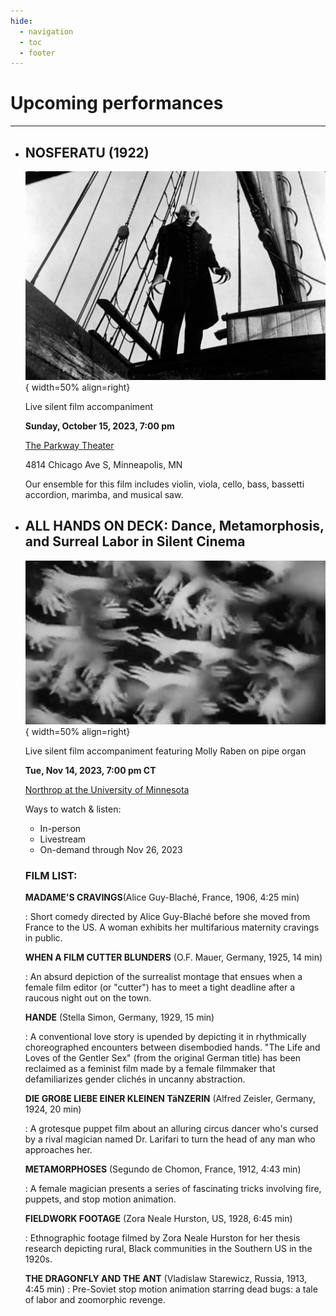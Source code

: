 ```yaml
---
hide:
  - navigation
  - toc
  - footer
---
```


# Upcoming performances

-------------
<div class="grid cards" markdown>

- ## NOSFERATU (1922)
	![nosferatu](images/nosferatu.png){ width=50% align=right}

	Live silent film accompaniment

	**Sunday, October 15, 2023, 7:00 pm**

	[The Parkway Theater](https://theparkwaytheater.com/all-events/nosferatu-dreamland-faces)
	
	4814 Chicago Ave S, Minneapolis, MN
	
	Our ensemble for this film includes violin, viola, cello, bass, bassetti accordion, marimba, and musical saw. 

	

</div>



<div class="grid cards" markdown>

- ## ALL HANDS ON DECK: Dance, Metamorphosis, and Surreal Labor in Silent Cinema

	![hands](images/hands.jpg){ width=50% align=right}

	Live silent film accompaniment featuring Molly Raben on pipe organ

	**Tue, Nov 14, 2023, 7:00 pm CT**

	[Northrop at the University of Minnesota
](https://www.northrop.umn.edu/events/all-hands-on-deck-silent-cinema-2023)

	Ways to watch & listen: 

	* In-person
	* Livestream
	* On-demand through Nov 26, 2023


	### FILM LIST:
	
	**MADAME'S CRAVINGS**(Alice Guy-Blaché, France, 1906, 4:25 min)
	
	:	Short comedy directed by Alice Guy-Blaché before she moved from France to the US. A woman exhibits her multifarious maternity cravings in public.
	
	**WHEN A FILM CUTTER BLUNDERS** (O.F. Mauer, Germany, 1925, 14 min)
	
	:	An absurd depiction of the surrealist montage that ensues when a female film editor (or "cutter") has to meet a tight deadline after a raucous night out on the town.
	
	**HANDE** (Stella Simon, Germany, 1929, 15 min)
	
	:	A conventional love story is upended by depicting it in rhythmically choreographed encounters between disembodied hands. "The Life and Loves of the Gentler Sex" (from the original German title) has been reclaimed as a feminist film made by a female filmmaker that defamiliarizes gender clichés in uncanny abstraction.
	
	**DIE GROßE LIEBE EINER KLEINEN TäNZERIN** (Alfred Zeisler, Germany, 1924, 20 min)
	
	:	A grotesque puppet film about an alluring circus dancer who's cursed by a rival magician named Dr. Larifari to turn the head of any man who approaches her.
	
	**METAMORPHOSES** (Segundo de Chomon, France, 1912, 4:43 min)
	
	:	A female magician presents a series of fascinating tricks involving fire, puppets, and stop motion animation.
	
	**FIELDWORK FOOTAGE** (Zora Neale Hurston, US, 1928, 6:45 min)
	
	:	Ethnographic footage filmed by Zora Neale Hurston for her thesis research depicting rural, Black communities in the Southern US in the 1920s.
	
	**THE DRAGONFLY AND THE ANT** (Vladislaw Starewicz, Russia, 1913, 4:45 min)
	:	Pre-Soviet stop motion animation starring dead bugs: a tale of labor and zoomorphic revenge.

</div>
